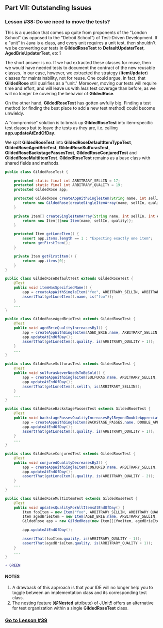 ## Part VII: Outstanding Issues
### Lesson #38: Do we need to move the tests?
This is a question that comes up quite from proponents of the "London School" (as opposed to the "Detroit School") of Test-Driven Development.  If a "unit" in Java is a class, and every unit requires a unit test, then shouldn't we be converting our tests in **GildedRoseTest** to **DefaultUpdaterTest**, **AgedBrieUpdaterTest**, etc.?

The short answer is no.  If we had extracted these classes for reuse, then we would have needed tests to document the contract of the new reusable classes.  In our case, however, we extracted the strategy (**ItemUpdater**) classes for maintainability, not for reuse.  One could argue, in fact, that **GildedRose** still qualifies as a "unit."
Moreover, moving our tests will require time and effort, and will leave us with _less_ test coverage than before, as we will no longer be covering the behavior of **GildedRose**.  

On the other hand, **GildedRoseTest** has gotten awfully big.  Finding a test method  (or finding the best place to add a new test method) could become unwieldy.

A "compromise" solution is to break up **GildedRoseTest** into item-specific test classes but to leave the tests as they are, i.e. calling **app.updateAtEndOfDay**.

We split **GildedRoseTest** into **GildedRoseDefaultItemTypeTest**, **GildedRoseAgedBrieTest**, **GildedRoseSulfurasTest**, **GildedRoseBackstagePassesTest**, **GildedRoseConjuredTest** and **GildedRoseMultiItemTest**.  **GildedRoseTest** remains as a base class with shared fields and methods.
```java
public class GildedRoseTest {

    protected static final int ARBITRARY_SELLIN = 17;
    protected static final int ARBITRARY_QUALITY = 19;
    protected GildedRose app;

    protected GildedRose createAppWithSingleItem(String name, int sellIn, int quality) {
        return new GildedRose(createSingleItemArray(name, sellIn, quality));
    }

    private Item[] createSingleItemArray(String name, int sellIn, int quality) {
        return new Item[]{new Item(name, sellIn, quality)};
    }

    protected Item getLoneItem() {
        assert app.items.length == 1 : "Expecting exactly one item";
        return getFirstItem();
    }

    private Item getFirstItem() {
        return app.items[0];
    }
}
```
```java
public class GildedRoseDefaultTest extends GildedRoseTest {
    @Test
    public void itemHasSpecifiedName() {
        app = createAppWithSingleItem("foo", ARBITRARY_SELLIN, ARBITRARY_QUALITY);
        assertThat(getLoneItem().name, is("foo"));
    }
    ...
}
```
```java
public class GildedRoseAgedBrieTest extends GildedRoseTest {
    @Test
    public void agedBrieQualityIncreasesBy1() {
        app = createAppWithSingleItem(AGED_BRIE.name, ARBITRARY_SELLIN, ARBITRARY_QUALITY);
        app.updateAtEndOfDay();
        assertThat(getLoneItem().quality, is(ARBITRARY_QUALITY + 1));
    }
    ...
}
```
```java
public class GildedRoseSulfurasTest extends GildedRoseTest {
    @Test
    public void sulfurasNeverNeedsToBeSold() {
        app = createAppWithSingleItem(SULFURAS.name, ARBITRARY_SELLIN, ARBITRARY_QUALITY);
        app.updateAtEndOfDay();
        assertThat(getLoneItem().sellIn, is(ARBITRARY_SELLIN));
    }
    ...
}
```
```java
public class GildedRoseBackstagePassesTest extends GildedRoseTest {
    @Test
    public void backstagePassesQualityIncreasesBy1BeyondDoubleAppreciationThreshold() {
        app = createAppWithSingleItem(BACKSTAGE_PASSES.name, DOUBLE_APPRECIATION_THRESHOLD + 1, ARBITRARY_QUALITY);
        app.updateAtEndOfDay();
        assertThat(getLoneItem().quality, is(ARBITRARY_QUALITY + 1));
    }
    ...
}
```
```java
public class GildedRoseConjuredTest extends GildedRoseTest {
    @Test
    public void conjuredQualityDecreasesBy2() {
        app = createAppWithSingleItem(CONJURED.name, ARBITRARY_SELLIN, ARBITRARY_QUALITY);
        app.updateAtEndOfDay();
        assertThat(getLoneItem().quality, is(ARBITRARY_QUALITY - 2));
    }
    ...
}
```
```java
public class GildedRoseMultiItemTest extends GildedRoseTest {
    @Test
    public void updatesQualityForAllItemsAtEndOfDay() {
        Item fooItem = new Item("foo", ARBITRARY_SELLIN, ARBITRARY_QUALITY);
        Item agedBrieItem = new Item(AGED_BRIE.name, ARBITRARY_SELLIN, ARBITRARY_QUALITY);
        GildedRose app = new GildedRose(new Item[]{fooItem, agedBrieItem});

        app.updateAtEndOfDay();

        assertThat(fooItem.quality, is(ARBITRARY_QUALITY - 1));
        assertThat(agedBrieItem.quality, is(ARBITRARY_QUALITY + 1));
    }
    ...
}
```
```diff
+ GREEN
```
#### NOTES
1. A drawback of this approach is that your IDE will no longer help you to toggle between an implementation class and its corresponding test class.
2. The nesting feature (**@Nested** attribute) of JUnit5 offers an alternative for test organization within a single **GildedRoseTest** class.
### [Go to Lesson #39](https://github.com/d215steinberg/GildedRose-Java/tree/Lesson%2339)
